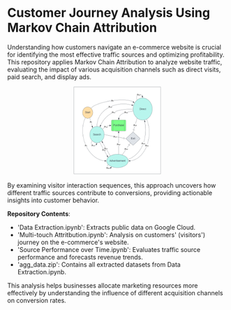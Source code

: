 # Customer Journey Analysis Using Markov Chain Attribution
Understanding how customers navigate an e-commerce website is crucial for identifying the most effective traffic sources and optimizing profitability. This repository applies Markov Chain Attribution to analyze website traffic, evaluating the impact of various acquisition channels such as direct visits, paid search, and display ads.

<p align="center">
    <img src="MarkovChainDiagram.svg" width="200" height="200" />
</p>

By examining visitor interaction sequences, this approach uncovers how different traffic sources contribute to conversions, providing actionable insights into customer behavior.

**Repository Contents**:

- 'Data Extraction.ipynb': Extracts public data on Google Cloud.
- 'Multi-touch Attritbution.ipynb': Analysis on customers' (visitors') journey on the e-commerce's website.
- 'Source Performance over Time.ipynb':  Evaluates traffic source performance and forecasts revenue trends.
- 'agg_data.zip': Contains all extracted datasets from Data Extraction.ipynb.

This analysis helps businesses allocate marketing resources more effectively by understanding the influence of different acquisition channels on conversion rates.
